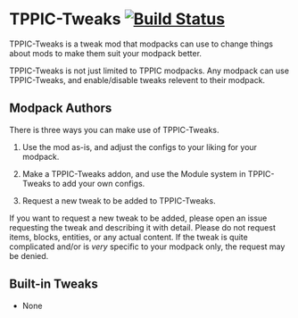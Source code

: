 # TPPIC-Tweaks [![Build Status](http://modmuss50.me:8080/view/Prospector/job/TPPIC-Tweaks/job/TPPIC-Tweaks-1.10.2/badge/icon)](http://modmuss50.me:8080/view/Prospector/job/TPPIC-Tweaks/job/TPPIC-Tweaks-1.10.2/)
TPPIC-Tweaks is a tweak mod that modpacks can use to change things about mods to make them suit your modpack better.

TPPIC-Tweaks is not just limited to TPPIC modpacks. Any modpack can use TPPIC-Tweaks, and enable/disable tweaks relevent to their modpack.

## Modpack Authors
There is three ways you can make use of TPPIC-Tweaks.

1) Use the mod as-is, and adjust the configs to your liking for your modpack.

2) Make a TPPIC-Tweaks addon, and use the Module system in TPPIC-Tweaks to add your own configs.

3) Request a new tweak to be added to TPPIC-Tweaks.

If you want to request a new tweak to be added, please open an issue requesting the tweak and describing it with detail. Please do not request items, blocks, entities, or any actual content. If the tweak is quite complicated and/or is *very* specific to your modpack only, the request may be denied.

## Built-in Tweaks

* None
